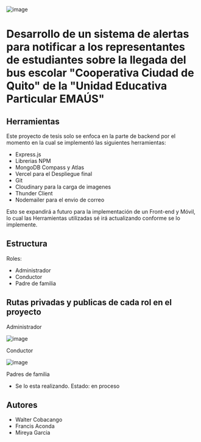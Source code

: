 ![image](https://github.com/user-attachments/assets/27888262-fa25-400d-a1be-78bf451c268f)





#  Desarrollo de un sistema de alertas para notificar a los representantes de estudiantes sobre la llegada del bus escolar "Cooperativa Ciudad de Quito" de la "Unidad Educativa Particular EMAÚS" 





## Herramientas
Este proyecto de tesis solo se enfoca en la parte de backend por el momento en la cual se implementó las siguientes herramientas:
- Express.js
- Librerias NPM
- MongoDB Compass y Atlas 
- Vercel para el Despliegue final
- Git
- Cloudinary para la carga de imagenes 
- Thunder Client 
- Nodemailer para el envio de correo

Esto se expandirá a futuro para la implementación de un Front-end y Móvil, lo cual las Herramientas utilizadas sé irá actualizando conforme se lo implemente.

## Estructura

Roles:

- Administrador
- Conductor
- Padre de familia 

## Rutas privadas y publicas de cada rol en el proyecto 

Administrador


![image](https://github.com/user-attachments/assets/8ef98a7c-511d-4548-9431-d08a19ae5d45)




Conductor



![image](https://github.com/user-attachments/assets/666c96ca-68c0-4e4a-964a-d3fbbe6e2b5e)





Padres de familia



- Se lo esta realizando. Estado: en proceso





## Autores

- Walter Cobacango
- Francis Aconda
- Mireya Garcia
